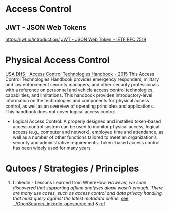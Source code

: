 

# Access Control

## JWT - JSON Web Tokens
https://jwt.io/introduction/
[JWT - JSON Web Token - IETF RFC 7519](https://tools.ietf.org/html/rfc7519)

# Physical Access Control
[USA DHS - Access Control Technologies Handbook - 2015](https://www.dhs.gov/sites/default/files/publications/ACT-HB_0915-508.pdf)
This Access Control Technologies Handbook provides emergency responders, military and law
enforcement security managers, and other security professionals with a reference on personnel
and vehicle access control technologies, capabilities, and limitations. This handbook provides
introductory-level information on the technologies and components for physical access control,
as well as an overview of operating principles and applications. This handbook does not cover
logical access control.
- Logical Access Control: A properly designed and installed token-based access control system can be used to monitor
physical access, logical access (e.g., computer and network), employee time and attendance, as
well as a number of other functions tailored to meet an organization’s security and administrative
requirements. Token-based access control has been widely used for many years.  


# Qutoes / Strategies / Principles

1. LinkedIn - Lessons Learned from WhereHow.   *However, we soon discovered that supporting offline analyses alone wasn’t enough. There are many use cases, such as access control and data privacy handling, that must query against the latest metadata online.*  [see ../OpenSource/LinkedIn-opesource.md](TBD) & [ref](https://engineering.linkedin.com/blog/2019/data-hub
  )

